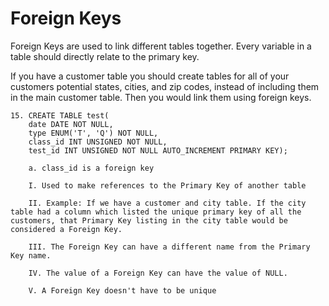 # Foreign Keys

Foreign Keys are used to link different tables together. Every variable in a table should directly relate to the primary key.

If you have a customer table you should create tables for all of your customers potential states, cities, and zip codes, instead of including them in the main customer table. Then you would link them using foreign keys.

```
15. CREATE TABLE test(
    date DATE NOT NULL,
    type ENUM('T', 'Q') NOT NULL,
    class_id INT UNSIGNED NOT NULL,
    test_id INT UNSIGNED NOT NULL AUTO_INCREMENT PRIMARY KEY);
    
    a. class_id is a foreign key
    
    I. Used to make references to the Primary Key of another table 
    
    II. Example: If we have a customer and city table. If the city table had a column which listed the unique primary key of all the customers, that Primary Key listing in the city table would be considered a Foreign Key. 
    
    III. The Foreign Key can have a different name from the Primary Key name. 
    
    IV. The value of a Foreign Key can have the value of NULL. 
    
    V. A Foreign Key doesn't have to be unique
```
